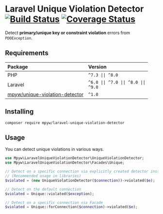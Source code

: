 # Laravel Unique Violation Detector [![Build Status](https://github.com/mpyw/laravel-unique-violation-detector/actions/workflows/ci.yml/badge.svg?branch=master)](https://github.com/mpyw/laravel-unique-violation-detector/actions) [![Coverage Status](https://coveralls.io/repos/github/mpyw/laravel-unique-violation-detector/badge.svg?branch=master)](https://coveralls.io/github/mpyw/laravel-unique-violation-detector?branch=master)

Detect **primary/unique key or constraint violation** errors from `PDOException`.

## Requirements

| Package | Version |
|:---|:---|
| PHP | <code>^7.3 &#124;&#124; ^8.0</code> |
| Laravel | <code>^6.0 &#124;&#124; ^7.0 &#124;&#124; ^8.0 &#124;&#124; ^9.0</code> |
| [mpyw/unique-violation-detector](https://github.com/mpyw/unique-violation-detector) | <code>^1.0</code> |

## Installing

```
composer require mpyw/laravel-unique-violation-detector
```

## Usage

You can detect unique violations in various ways.

```php
use Mpyw\LaravelUniqueViolationDetector\UniqueViolationDetector;
use Mpyw\LaravelUniqueViolationDetector\Facades\Unique;

// Detect on a specific connection via explicitly created detector instance
// (Recommended usage in libraries)
$violated = (new UniqueViolationDetector($connection))->violated($e);

// Detect on the default connection
$violated = Unique::violated($exception);

// Detect on a specific connection via Facade
$violated = Unique::forConnection($connection)->violated($e);
```
